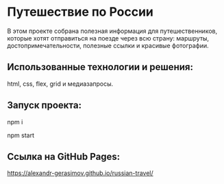 # Путешествие по России

В этом проекте собрана полезная информация для путешественников, которые хотят отправиться на поезде через всю страну: маршруты, достопримечательности, полезные ссылки и красивые фотографии.

## Использованные технологии и решения:

html, css, flex, grid и медиазапросы.

## Запуск проекта:

npm i

npm start

## Ссылка на GitHub Pages: 

https://alexandr-gerasimov.github.io/russian-travel/
